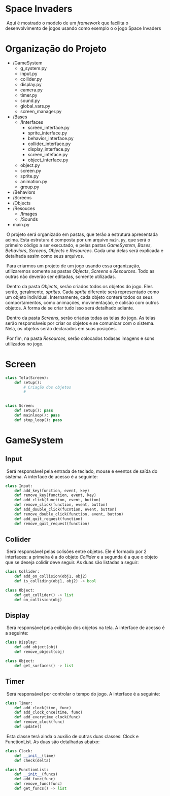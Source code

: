 # Space Invaders

​	Aqui é mostrado o modelo de um *framework* que facilita o desenvolvimento de jogos usando como exemplo o o jogo Space Invaders

# Organização do Projeto

* /GameSystem
  * g_system.py
  * input.py
  * collider.py
  * display.py
  * camera.py
  * timer.py
  * sound.py
  * global_vars.py
  * screen_manager.py
* /Bases
  * /Interfaces
    * screen_interface.py
    * sprite_interface.py
    * behavior_interface.py
    * collider_interface.py
    * display_interface.py
    * screen_inteface.py
    * object_interface.py
  * object.py
  * screen.py
  * sprite.py
  * animation.py
  * group.py
* /Behaviors
* /Screens
* /Objects
* /Resouces
  * /Images
  * /Sounds
* main.py

​	O projeto será organizado em pastas, que terão a estrutura apresentada acima. Esta estrutura é composta por um arquivo `main.py`, que será o primeiro código a ser executado, e pelas pastas *GameSystem*, *Bases*, *Behaviors*, *Screens*, *Objects* e *Resources*. Cada uma delas será explicada e detalhada assim como seus arquivos.

​	Para criarmos um projeto de um jogo usando essa organização, utilizaremos somente as pastas *Objects*, *Screens* e *Resources*. Todo as outras não deverão ser editadas, somente utilizadas.

​	Dentro da pasta *Objects*, serão criados todos os objetos do jogo. Eles serão, geralmente, *sprites*. Cada *sprite* diferente será representado como um objeto individual. Internamente, cada objeto conterá todos os seus comportamentos, como animações, movimentação, e colisão com outros objetos. A forma de se criar tudo isso será detalhado adiante.

​	Dentro da pasta *Screens*, serão criadas todas as telas do jogo. As telas serão responsáveis por criar os objetos e se comunicar com o sistema. Nela, os objetos serão declarados em suas posições.

​	Por fim, na pasta *Resources*, serão colocados todasas imagens e sons utilizados no jogo.

# Screen

```python
class Tela(Screen):
    def setup():
        # Criação dos objetos
        # 
        
```

```python
class Screen:
	def setup(): pass
    def mainloop(): pass
    def stop_loop(): pass
```

# GameSystem

## Input

​	Será responsável pela entrada de teclado, mouse e eventos de saída do sistema. A interface de acesso é a seguinte:

```python
class Input:
    def add_key(function, event, key)
    def remove_key(function, event, key)
    def add_click(function, event, button)
    def remove_click(function, event, button)
    def add_double_click(fucntion, event, button)
    def remove_double_click(function, event, button)
    def add_quit_request(function)
    def remove_quit_request(function)
```

## Collider

​	Será responsável pelas colisões entre objetos. Ele é formado por 2 interfaces: a primeira é a do objeto *Collider* e a segunda é a que o objeto que se deseja colidir deve seguir. As duas são listadas a seguir:

```python
class Collider:
    def add_on_collision(obj1, obj2)
    def is_colliding(obj1, obj2) -> bool
```

```python
class Object:
    def get_collider() -> list
    def on_collision(obj)
```

## Display

​	Será responsável pela exibição dos objetos na tela. A interface de acesso é a seguinte:

```python
class Display:
    def add_object(obj)
    def remove_object(obj)
```

```python
class Object:
    def get_surfaces() -> list
```

## Timer

​	Será responsável por controlar o tempo do jogo. A interface é a seguinte:

```python
class Timer:
    def add_clock(time, func)
    def add_clock_once(time, func)
    def add_everytime_clock(func)
    def remove_clock(func)
    def update()
```

​	Esta classe terá ainda o auxílio de outras duas classes: Clock e FunctionList. As duas são detalhadas abaixo:

```python
class Clock:
    def __init__(time)
    def check(delta)
```

```python
class FunctionList:
    def __init__(funcs)
    def add_func(func)
    def remove_func(func)
    def get_funcs() -> list
```